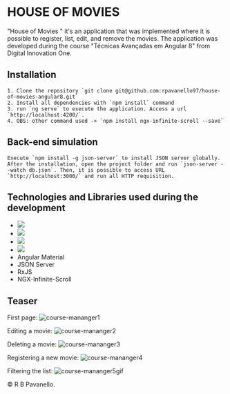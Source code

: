 # HOUSE OF MOVIES

"House of Movies " it's an application that was implemented where it is possible to register, list, edit, and remove the movies. The application was developed during the course "Técnicas Avançadas em Angular 8" from Digital Innovation One.



## Installation

    1. Clone the repository `git clone git@github.com:rpavanello97/house-of-movies-angular8.git`
    2. Install all dependencies with `npm install` command
    3. run `ng serve` to execute the application. Access a url `http://localhost:4200/`.
    4. OBS: other command used -> `npm install ngx-infinite-scroll --save`




## Back-end simulation

    Execute `npm install -g json-server` to install JSON server globally. After the installation, open the project folder and run `json-server --watch db.json`. Then, it is possible to access URL `http://localhost:3000/` and run all HTTP requisition.

## Technologies  and Libraries used during the development

- <img src="https://img.shields.io/badge/Angular-DD0031?style=for-the-badge&logo=angular&logoColor=white" />    
- <img src="https://img.shields.io/badge/TypeScript-007ACC?style=for-the-badge&logo=typescript&logoColor=white" />     
- <img src="https://img.shields.io/badge/HTML5-E34F26?style=for-the-badge&logo=html5&logoColor=white" />
- <img src="https://img.shields.io/badge/Sass-CC6699?style=for-the-badge&logo=sass&logoColor=white" />
- Angular Material
- JSON Server
- RxJS
- NGX-Infinite-Scroll

    
## Teaser

First page:
![course-mananger1](https://user-images.githubusercontent.com/53226501/143044312-8d2673d9-43cf-4232-ab8b-60f44b8960ac.gif)

Editing a movie:
![course-mananger2](https://user-images.githubusercontent.com/53226501/143044721-6994b120-844c-40b7-bbf5-c3ab50aca9db.gif)

Deleting a movie:
![course-mananger3](https://user-images.githubusercontent.com/53226501/143044994-6f8c4dd2-57f2-44c6-8809-2e5c4e0c9894.gif)

Registering a new movie:
![course-mananger4](https://user-images.githubusercontent.com/53226501/143045420-bf767154-0f3e-4edc-a0ee-2881d65035da.gif)

Filtering the list:
![course-mananger5gif](https://user-images.githubusercontent.com/53226501/143045957-e496dafd-1cdb-4aeb-985d-82ebc5011a68.gif)

© R B  Pavanello.